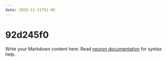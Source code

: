 ```yaml
---
date: 2020-12-31T01:06
---
```


# 92d245f0

Write your Markdown content here. Read [neuron documentation](https://neuron.zettel.page/2011404.html) for syntax help.

